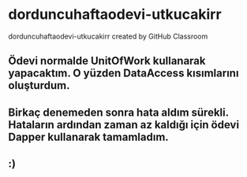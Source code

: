 # dorduncuhaftaodevi-utkucakirr
dorduncuhaftaodevi-utkucakirr created by GitHub Classroom

## Ödevi normalde UnitOfWork kullanarak yapacaktım. O yüzden DataAccess kısımlarını oluşturdum.
## Birkaç denemeden sonra hata aldım sürekli. Hataların ardından zaman az kaldığı için ödevi Dapper kullanarak tamamladım.
## :)
